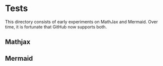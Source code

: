 # Tests

This directory consists of early experiments on MathJax and Mermaid. Over time, it is fortunate that GitHub now supports both.

## <a ref="tests/mathjax.html">Mathjax</a>

## <a ref="tests/mermaid.html">Mermaid</a>
